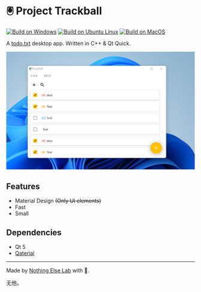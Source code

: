 # 🖲️ Project Trackball

[![Build on Windows](https://github.com/ChungZH/trackball/actions/workflows/build-windows.yml/badge.svg)](https://github.com/ChungZH/trackball/actions/workflows/build-windows.yml) [![Build on Ubuntu Linux](https://github.com/ChungZH/trackball/actions/workflows/build-ubuntu-linux.yml/badge.svg)](https://github.com/ChungZH/trackball/actions/workflows/build-ubuntu-linux.yml) [![Build on MacOS](https://github.com/ChungZH/trackball/actions/workflows/build-macos.yml/badge.svg)](https://github.com/ChungZH/trackball/actions/workflows/build-macos.yml)

A [todo.txt](http://todotxt.org/) desktop app. Written in C++ & Qt Quick.

![](./assets/ss.png)

## Features

- Material Design ~~(Only UI elements)~~
- Fast
- Small

## Dependencies

- Qt 5
- [Qaterial](https://github.com/OlivierLDff/Qaterial)

------

Made by [Nothing Else Lab](https://github.com/NthElse) with 🦄.

无他。

